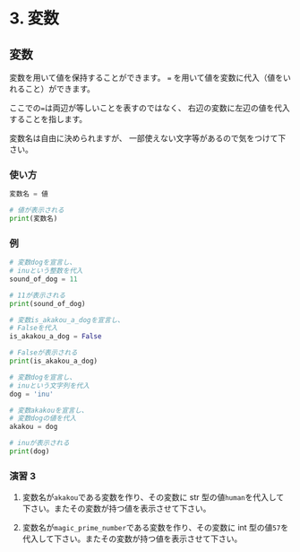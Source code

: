 # 3. 変数

## 変数

変数を用いて値を保持することができます。
`=` を用いて値を変数に代入（値をいれること）ができます。

ここでの`=`は両辺が等しいことを表すのではなく、
右辺の変数に左辺の値を代入することを指します。

変数名は自由に決められますが、
一部使えない文字等があるので気をつけて下さい。

### 使い方

```py
変数名 = 値

# 値が表示される
print(変数名)
```

### 例

```py
# 変数dogを宣言し、
# inuという整数を代入
sound_of_dog = 11

# 11が表示される
print(sound_of_dog)

# 変数is_akakou_a_dogを宣言し、
# Falseを代入
is_akakou_a_dog = False

# Falseが表示される
print(is_akakou_a_dog)

# 変数dogを宣言し、
# inuという文字列を代入
dog = 'inu'

# 変数akakouを宣言し、
# 変数dogの値を代入
akakou = dog

# inuが表示される
print(dog)
```

### 演習 3

1. 変数名が`akakou`である変数を作り、その変数に str 型の値`human`を代入して下さい。またその変数が持つ値を表示させて下さい。

2. 変数名が`magic_prime_number`である変数を作り、その変数に int 型の値`57`を代入して下さい。またその変数が持つ値を表示させて下さい。
